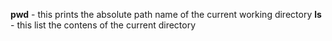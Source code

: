 **pwd** - this prints the absolute path name of the current working directory
**ls** - this list the contens of the current directory
